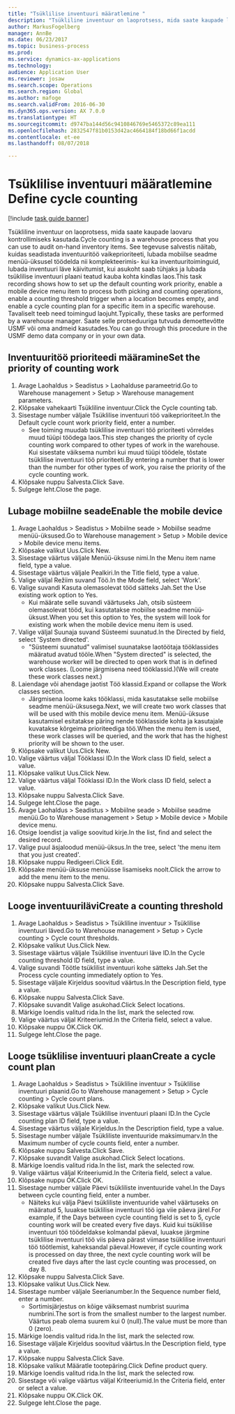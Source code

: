 ```yaml
--- 
title: "Tsüklilise inventuuri määratlemine "
description: "Tsükliline inventuur on laoprotsess, mida saate kaupade laovaru kontrollimiseks kasutada."
author: MarkusFogelberg
manager: AnnBe
ms.date: 06/23/2017
ms.topic: business-process
ms.prod: 
ms.service: dynamics-ax-applications
ms.technology: 
audience: Application User
ms.reviewer: josaw
ms.search.scope: Operations
ms.search.region: Global
ms.author: mafoge
ms.search.validFrom: 2016-06-30
ms.dyn365.ops.version: AX 7.0.0
ms.translationtype: HT
ms.sourcegitcommit: d9747ba144d56c9410846769e5465372c89ea111
ms.openlocfilehash: 2832547f81b0153d42ac4664184f18bd66f1acdd
ms.contentlocale: et-ee
ms.lasthandoff: 08/07/2018

---
```

# <a name="define-cycle-counting"></a><span data-ttu-id="88ead-103">Tsüklilise inventuuri määratlemine </span><span class="sxs-lookup"><span data-stu-id="88ead-103">Define cycle counting</span></span> 

[!include [task guide banner](../../includes/task-guide-banner.md)]

<span data-ttu-id="88ead-104">Tsükliline inventuur on laoprotsess, mida saate kaupade laovaru kontrollimiseks kasutada.</span><span class="sxs-lookup"><span data-stu-id="88ead-104">Cycle counting is a warehouse process that you can use to audit on-hand inventory items.</span></span> <span data-ttu-id="88ead-105">See tegevuse salvestis näitab, kuidas seadistada inventuuritöö vaikeprioriteeti, lubada mobiilse seadme menüü-üksusel töödelda nii komplekteerimis- kui ka inventuuritoiminguid, lubada inventuuri läve käivitumist, kui asukoht saab tühjaks ja lubada tsüklilise inventuuri plaani teatud kauba kohta kindlas laos.</span><span class="sxs-lookup"><span data-stu-id="88ead-105">This task recording shows how to set up the default counting work priority, enable a mobile device menu item to process both picking and counting operations, enable a counting threshold trigger when a location becomes empty, and enable a cycle counting plan for a specific item in a specific warehouse.</span></span> <span data-ttu-id="88ead-106">Tavaliselt teeb need toimingud laojuht.</span><span class="sxs-lookup"><span data-stu-id="88ead-106">Typically, these tasks are performed by a warehouse manager.</span></span> <span data-ttu-id="88ead-107">Saate selle protseduuriga tutvuda demoettevõtte USMF või oma andmeid kasutades.</span><span class="sxs-lookup"><span data-stu-id="88ead-107">You can go through this procedure in the USMF demo data company or in your own data.</span></span>


## <a name="set-the-priority-of-counting-work"></a><span data-ttu-id="88ead-108">Inventuuritöö prioriteedi määramine</span><span class="sxs-lookup"><span data-stu-id="88ead-108">Set the priority of counting work</span></span>
1. <span data-ttu-id="88ead-109">Avage Laohaldus > Seadistus > Laohalduse parameetrid.</span><span class="sxs-lookup"><span data-stu-id="88ead-109">Go to Warehouse management > Setup > Warehouse management parameters.</span></span>
2. <span data-ttu-id="88ead-110">Klõpsake vahekaarti Tsükliline inventuur.</span><span class="sxs-lookup"><span data-stu-id="88ead-110">Click the Cycle counting tab.</span></span>
3. <span data-ttu-id="88ead-111">Sisestage number väljale Tsüklilise inventuuri töö vaikeprioriteet.</span><span class="sxs-lookup"><span data-stu-id="88ead-111">In the Default cycle count work priority field, enter a number.</span></span>
    * <span data-ttu-id="88ead-112">See toiming muudab tsüklilise inventuuri töö prioriteeti võrreldes muud tüüpi töödega laos.</span><span class="sxs-lookup"><span data-stu-id="88ead-112">This step changes the priority of cycle counting work compared to other types of work in the warehouse.</span></span> <span data-ttu-id="88ead-113">Kui sisestate väiksema numbri kui muud tüüpi töödele, tõstate tsüklilise inventuuri töö prioriteeti.</span><span class="sxs-lookup"><span data-stu-id="88ead-113">By entering a number that is lower than the number for other types of work, you raise the priority of the cycle counting work.</span></span>  
4. <span data-ttu-id="88ead-114">Klõpsake nuppu Salvesta.</span><span class="sxs-lookup"><span data-stu-id="88ead-114">Click Save.</span></span>
5. <span data-ttu-id="88ead-115">Sulgege leht.</span><span class="sxs-lookup"><span data-stu-id="88ead-115">Close the page.</span></span>

## <a name="enable-the-mobile-device"></a><span data-ttu-id="88ead-116">Lubage mobiilne seade</span><span class="sxs-lookup"><span data-stu-id="88ead-116">Enable the mobile device</span></span>
1. <span data-ttu-id="88ead-117">Avage Laohaldus > Seadistus > Mobiilne seade > Mobiilse seadme menüü-üksused.</span><span class="sxs-lookup"><span data-stu-id="88ead-117">Go to Warehouse management > Setup > Mobile device > Mobile device menu items.</span></span>
2. <span data-ttu-id="88ead-118">Klõpsake valikut Uus.</span><span class="sxs-lookup"><span data-stu-id="88ead-118">Click New.</span></span>
3. <span data-ttu-id="88ead-119">Sisestage väärtus väljale Menüü-üksuse nimi.</span><span class="sxs-lookup"><span data-stu-id="88ead-119">In the Menu item name field, type a value.</span></span>
4. <span data-ttu-id="88ead-120">Sisestage väärtus väljale Pealkiri.</span><span class="sxs-lookup"><span data-stu-id="88ead-120">In the Title field, type a value.</span></span>
5. <span data-ttu-id="88ead-121">Valige väljal Režiim suvand Töö.</span><span class="sxs-lookup"><span data-stu-id="88ead-121">In the Mode field, select 'Work'.</span></span>
6. <span data-ttu-id="88ead-122">Valige suvandi Kasuta olemasolevat tööd sätteks Jah.</span><span class="sxs-lookup"><span data-stu-id="88ead-122">Set the Use existing work option to Yes.</span></span>
    * <span data-ttu-id="88ead-123">Kui määrate selle suvandi väärtuseks Jah, otsib süsteem olemasolevat tööd, kui kasutatakse mobiilse seadme menüü-üksust.</span><span class="sxs-lookup"><span data-stu-id="88ead-123">When you set this option to Yes, the system will look for existing work when the mobile device menu item is used.</span></span>  
7. <span data-ttu-id="88ead-124">Valige väljal Suunaja suvand Süsteemi suunatud.</span><span class="sxs-lookup"><span data-stu-id="88ead-124">In the Directed by field, select 'System directed'.</span></span>
    * <span data-ttu-id="88ead-125">"Süsteemi suunatud" valimisel suunatakse laotöötaja tööklassides määratud avatud tööle.</span><span class="sxs-lookup"><span data-stu-id="88ead-125">When "System directed" is selected, the warehouse worker will be directed to open work that is in defined work classes.</span></span> <span data-ttu-id="88ead-126">(Loome järgmisena need tööklassid.)</span><span class="sxs-lookup"><span data-stu-id="88ead-126">(We will create these work classes next.)</span></span>  
8. <span data-ttu-id="88ead-127">Laiendage või ahendage jaotist Töö klassid.</span><span class="sxs-lookup"><span data-stu-id="88ead-127">Expand or collapse the Work classes section.</span></span>
    * <span data-ttu-id="88ead-128">Järgmisena loome kaks tööklassi, mida kasutatakse selle mobiilse seadme menüü-üksusega.</span><span class="sxs-lookup"><span data-stu-id="88ead-128">Next, we will create two work classes that will be used with this mobile device menu item.</span></span> <span data-ttu-id="88ead-129">Menüü-üksuse kasutamisel esitatakse päring nende tööklasside kohta ja kasutajale kuvatakse kõrgeima prioriteediga töö.</span><span class="sxs-lookup"><span data-stu-id="88ead-129">When the menu item is used, these work classes will be queried, and the work that has the highest priority will be shown to the user.</span></span>  
9. <span data-ttu-id="88ead-130">Klõpsake valikut Uus.</span><span class="sxs-lookup"><span data-stu-id="88ead-130">Click New.</span></span>
10. <span data-ttu-id="88ead-131">Valige väärtus väljal Tööklassi ID.</span><span class="sxs-lookup"><span data-stu-id="88ead-131">In the Work class ID field, select a value.</span></span>
11. <span data-ttu-id="88ead-132">Klõpsake valikut Uus.</span><span class="sxs-lookup"><span data-stu-id="88ead-132">Click New.</span></span>
12. <span data-ttu-id="88ead-133">Valige väärtus väljal Tööklassi ID.</span><span class="sxs-lookup"><span data-stu-id="88ead-133">In the Work class ID field, select a value.</span></span>
13. <span data-ttu-id="88ead-134">Klõpsake nuppu Salvesta.</span><span class="sxs-lookup"><span data-stu-id="88ead-134">Click Save.</span></span>
14. <span data-ttu-id="88ead-135">Sulgege leht.</span><span class="sxs-lookup"><span data-stu-id="88ead-135">Close the page.</span></span>
15. <span data-ttu-id="88ead-136">Avage Laohaldus > Seadistus > Mobiilne seade > Mobiilse seadme menüü.</span><span class="sxs-lookup"><span data-stu-id="88ead-136">Go to Warehouse management > Setup > Mobile device > Mobile device menu.</span></span>
16. <span data-ttu-id="88ead-137">Otsige loendist ja valige soovitud kirje.</span><span class="sxs-lookup"><span data-stu-id="88ead-137">In the list, find and select the desired record.</span></span>
17. <span data-ttu-id="88ead-138">Valige puul äsjaloodud menüü-üksus.</span><span class="sxs-lookup"><span data-stu-id="88ead-138">In the tree, select 'the menu item that you just created'.</span></span>
18. <span data-ttu-id="88ead-139">Klõpsake nuppu Redigeeri.</span><span class="sxs-lookup"><span data-stu-id="88ead-139">Click Edit.</span></span>
19. <span data-ttu-id="88ead-140">Klõpsake menüü-üksuse menüüsse lisamiseks noolt.</span><span class="sxs-lookup"><span data-stu-id="88ead-140">Click the arrow to add the menu item to the menu.</span></span>
20. <span data-ttu-id="88ead-141">Klõpsake nuppu Salvesta.</span><span class="sxs-lookup"><span data-stu-id="88ead-141">Click Save.</span></span>

## <a name="create-a-counting-threshold"></a><span data-ttu-id="88ead-142">Looge inventuurilävi</span><span class="sxs-lookup"><span data-stu-id="88ead-142">Create a counting threshold</span></span>
1. <span data-ttu-id="88ead-143">Avage Laohaldus > Seadistus > Tsükliline inventuur > Tsüklilise inventuuri läved.</span><span class="sxs-lookup"><span data-stu-id="88ead-143">Go to Warehouse management > Setup > Cycle counting > Cycle count thresholds.</span></span>
2. <span data-ttu-id="88ead-144">Klõpsake valikut Uus.</span><span class="sxs-lookup"><span data-stu-id="88ead-144">Click New.</span></span>
3. <span data-ttu-id="88ead-145">Sisestage väärtus väljale Tsüklilise inventuuri läve ID.</span><span class="sxs-lookup"><span data-stu-id="88ead-145">In the Cycle counting threshold ID field, type a value.</span></span>
4. <span data-ttu-id="88ead-146">Valige suvandi Töötle tsüklilist inventuuri kohe sätteks Jah.</span><span class="sxs-lookup"><span data-stu-id="88ead-146">Set the Process cycle counting immediately option to Yes.</span></span>
5. <span data-ttu-id="88ead-147">Sisestage väljale Kirjeldus soovitud väärtus.</span><span class="sxs-lookup"><span data-stu-id="88ead-147">In the Description field, type a value.</span></span>
6. <span data-ttu-id="88ead-148">Klõpsake nuppu Salvesta.</span><span class="sxs-lookup"><span data-stu-id="88ead-148">Click Save.</span></span>
7. <span data-ttu-id="88ead-149">Klõpsake suvandit Valige asukohad.</span><span class="sxs-lookup"><span data-stu-id="88ead-149">Click Select locations.</span></span>
8. <span data-ttu-id="88ead-150">Märkige loendis valitud rida.</span><span class="sxs-lookup"><span data-stu-id="88ead-150">In the list, mark the selected row.</span></span>
9. <span data-ttu-id="88ead-151">Valige väärtus väljal Kriteeriumid.</span><span class="sxs-lookup"><span data-stu-id="88ead-151">In the Criteria field, select a value.</span></span>
10. <span data-ttu-id="88ead-152">Klõpsake nuppu OK.</span><span class="sxs-lookup"><span data-stu-id="88ead-152">Click OK.</span></span>
11. <span data-ttu-id="88ead-153">Sulgege leht.</span><span class="sxs-lookup"><span data-stu-id="88ead-153">Close the page.</span></span>

## <a name="create-a-cycle-count-plan"></a><span data-ttu-id="88ead-154">Looge tsüklilise inventuuri plaan</span><span class="sxs-lookup"><span data-stu-id="88ead-154">Create a cycle count plan</span></span>
1. <span data-ttu-id="88ead-155">Avage Laohaldus > Seadistus > Tsükliline inventuur > Tsüklilise inventuuri plaanid.</span><span class="sxs-lookup"><span data-stu-id="88ead-155">Go to Warehouse management > Setup > Cycle counting > Cycle count plans.</span></span>
2. <span data-ttu-id="88ead-156">Klõpsake valikut Uus.</span><span class="sxs-lookup"><span data-stu-id="88ead-156">Click New.</span></span>
3. <span data-ttu-id="88ead-157">Sisestage väärtus väljale Tsüklilise inventuuri plaani ID.</span><span class="sxs-lookup"><span data-stu-id="88ead-157">In the Cycle counting plan ID field, type a value.</span></span>
4. <span data-ttu-id="88ead-158">Sisestage väärtus väljale Kirjeldus.</span><span class="sxs-lookup"><span data-stu-id="88ead-158">In the Description field, type a value.</span></span>
5. <span data-ttu-id="88ead-159">Sisestage number väljale Tsükliliste inventuuride maksimumarv.</span><span class="sxs-lookup"><span data-stu-id="88ead-159">In the Maximum number of cycle counts field, enter a number.</span></span>
6. <span data-ttu-id="88ead-160">Klõpsake nuppu Salvesta.</span><span class="sxs-lookup"><span data-stu-id="88ead-160">Click Save.</span></span>
7. <span data-ttu-id="88ead-161">Klõpsake suvandit Valige asukohad.</span><span class="sxs-lookup"><span data-stu-id="88ead-161">Click Select locations.</span></span>
8. <span data-ttu-id="88ead-162">Märkige loendis valitud rida.</span><span class="sxs-lookup"><span data-stu-id="88ead-162">In the list, mark the selected row.</span></span>
9. <span data-ttu-id="88ead-163">Valige väärtus väljal Kriteeriumid.</span><span class="sxs-lookup"><span data-stu-id="88ead-163">In the Criteria field, select a value.</span></span>
10. <span data-ttu-id="88ead-164">Klõpsake nuppu OK.</span><span class="sxs-lookup"><span data-stu-id="88ead-164">Click OK.</span></span>
11. <span data-ttu-id="88ead-165">Sisestage number väljale Päevi tsükliliste inventuuride vahel.</span><span class="sxs-lookup"><span data-stu-id="88ead-165">In the Days between cycle counting field, enter a number.</span></span>
    * <span data-ttu-id="88ead-166">Näiteks kui välja Päevi tsükliliste inventuuride vahel väärtuseks on määratud 5, luuakse tsüklilise inventuuri töö iga viie päeva järel.</span><span class="sxs-lookup"><span data-stu-id="88ead-166">For example, if the Days between cycle counting field is set to 5, cycle counting work will be created every five days.</span></span> <span data-ttu-id="88ead-167">Kuid kui tsüklilise inventuuri töö töödeldakse kolmandal päeval, luuakse järgmine tsüklilise inventuuri töö viis päeva pärast viimase tsüklilise inventuuri töö töötlemist, kaheksandal päeval.</span><span class="sxs-lookup"><span data-stu-id="88ead-167">However, if cycle counting work is processed on day three, the next cycle counting work will be created five days after the last cycle counting was processed, on day 8.</span></span>  
12. <span data-ttu-id="88ead-168">Klõpsake nuppu Salvesta.</span><span class="sxs-lookup"><span data-stu-id="88ead-168">Click Save.</span></span>
13. <span data-ttu-id="88ead-169">Klõpsake valikut Uus.</span><span class="sxs-lookup"><span data-stu-id="88ead-169">Click New.</span></span>
14. <span data-ttu-id="88ead-170">Sisestage number väljale Seerianumber.</span><span class="sxs-lookup"><span data-stu-id="88ead-170">In the Sequence number field, enter a number.</span></span>
    * <span data-ttu-id="88ead-171">Sortimisjärjestus on kõige väiksemast numbrist suurima numbrini.</span><span class="sxs-lookup"><span data-stu-id="88ead-171">The sort is from the smallest number to the largest number.</span></span> <span data-ttu-id="88ead-172">Väärtus peab olema suurem kui 0 (null).</span><span class="sxs-lookup"><span data-stu-id="88ead-172">The value must be more than 0 (zero).</span></span>  
15. <span data-ttu-id="88ead-173">Märkige loendis valitud rida.</span><span class="sxs-lookup"><span data-stu-id="88ead-173">In the list, mark the selected row.</span></span>
16. <span data-ttu-id="88ead-174">Sisestage väljale Kirjeldus soovitud väärtus.</span><span class="sxs-lookup"><span data-stu-id="88ead-174">In the Description field, type a value.</span></span>
17. <span data-ttu-id="88ead-175">Klõpsake nuppu Salvesta.</span><span class="sxs-lookup"><span data-stu-id="88ead-175">Click Save.</span></span>
18. <span data-ttu-id="88ead-176">Klõpsake valikut Määratle tootepäring.</span><span class="sxs-lookup"><span data-stu-id="88ead-176">Click Define product query.</span></span>
19. <span data-ttu-id="88ead-177">Märkige loendis valitud rida.</span><span class="sxs-lookup"><span data-stu-id="88ead-177">In the list, mark the selected row.</span></span>
20. <span data-ttu-id="88ead-178">Sisestage või valige väärtus väljal Kriteeriumid.</span><span class="sxs-lookup"><span data-stu-id="88ead-178">In the Criteria field, enter or select a value.</span></span>
21. <span data-ttu-id="88ead-179">Klõpsake nuppu OK.</span><span class="sxs-lookup"><span data-stu-id="88ead-179">Click OK.</span></span>
22. <span data-ttu-id="88ead-180">Sulgege leht.</span><span class="sxs-lookup"><span data-stu-id="88ead-180">Close the page.</span></span>


